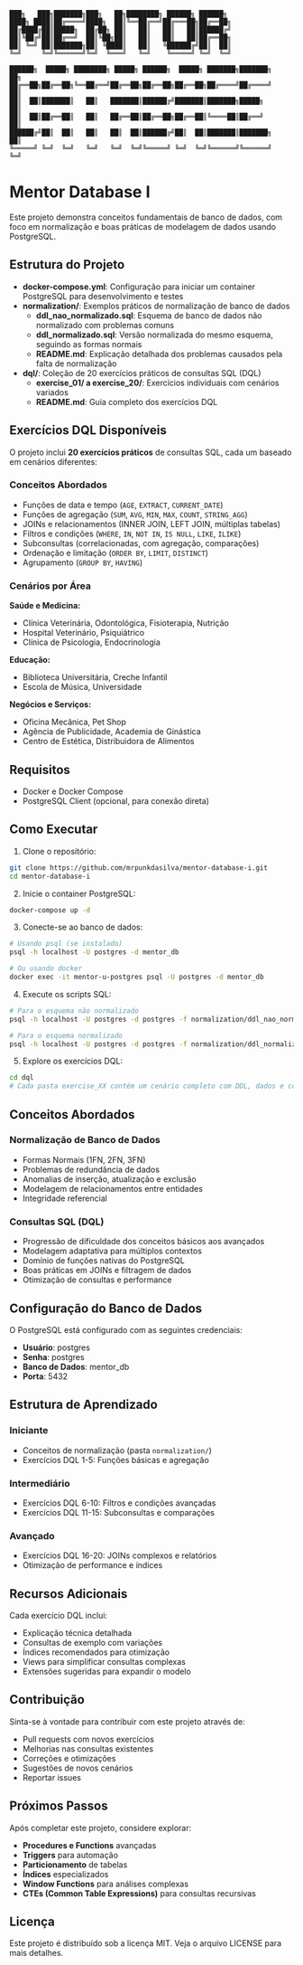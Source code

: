 ```
███╗   ███╗███████╗███╗   ██╗████████╗ ██████╗ ██████╗ 
████╗ ████║██╔════╝████╗  ██║╚══██╔══╝██╔═══██╗██╔══██╗
██╔████╔██║█████╗  ██╔██╗ ██║   ██║   ██║   ██║██████╔╝
██║╚██╔╝██║██╔══╝  ██║╚██╗██║   ██║   ██║   ██║██╔══██╗
██║ ╚═╝ ██║███████╗██║ ╚████║   ██║   ╚██████╔╝██║  ██║
╚═╝     ╚═╝╚══════╝╚═╝  ╚═══╝   ╚═╝    ╚═════╝ ╚═╝  ╚═╝
                                                        
██████╗  █████╗ ████████╗ █████╗ ██████╗  █████╗ ███████╗███████╗    ██╗
██╔══██╗██╔══██╗╚══██╔══╝██╔══██╗██╔══██╗██╔══██╗██╔════╝██╔════╝    ██║
██║  ██║███████║   ██║   ███████║██████╔╝███████║███████╗█████╗      ██║
██║  ██║██╔══██║   ██║   ██╔══██║██╔══██╗██╔══██║╚════██║██╔══╝      ██║
██████╔╝██║  ██║   ██║   ██║  ██║██████╔╝██║  ██║███████║███████╗    ██║
╚═════╝ ╚═╝  ╚═╝   ╚═╝   ╚═╝  ╚═╝╚═════╝ ╚═╝  ╚═╝╚══════╝╚══════╝    ╚═╝
```

# Mentor Database I

Este projeto demonstra conceitos fundamentais de banco de dados, com foco em normalização e boas práticas de modelagem de dados usando PostgreSQL.

## Estrutura do Projeto

- **docker-compose.yml**: Configuração para iniciar um container PostgreSQL para desenvolvimento e testes
- **normalization/**: Exemplos práticos de normalização de banco de dados
  - **ddl_nao_normalizado.sql**: Esquema de banco de dados não normalizado com problemas comuns
  - **ddl_normalizado.sql**: Versão normalizada do mesmo esquema, seguindo as formas normais
  - **README.md**: Explicação detalhada dos problemas causados pela falta de normalização
- **dql/**: Coleção de 20 exercícios práticos de consultas SQL (DQL)
  - **exercise_01/ a exercise_20/**: Exercícios individuais com cenários variados
  - **README.md**: Guia completo dos exercícios DQL

## Exercícios DQL Disponíveis

O projeto inclui **20 exercícios práticos** de consultas SQL, cada um baseado em cenários diferentes:

### Conceitos Abordados
- Funções de data e tempo (`AGE`, `EXTRACT`, `CURRENT_DATE`)
- Funções de agregação (`SUM`, `AVG`, `MIN`, `MAX`, `COUNT`, `STRING_AGG`)
- JOINs e relacionamentos (INNER JOIN, LEFT JOIN, múltiplas tabelas)
- Filtros e condições (`WHERE`, `IN`, `NOT IN`, `IS NULL`, `LIKE`, `ILIKE`)
- Subconsultas (correlacionadas, com agregação, comparações)
- Ordenação e limitação (`ORDER BY`, `LIMIT`, `DISTINCT`)
- Agrupamento (`GROUP BY`, `HAVING`)

### Cenários por Área

**Saúde e Medicina:**
- Clínica Veterinária, Odontológica, Fisioterapia, Nutrição
- Hospital Veterinário, Psiquiátrico
- Clínica de Psicologia, Endocrinologia

**Educação:**
- Biblioteca Universitária, Creche Infantil
- Escola de Música, Universidade

**Negócios e Serviços:**
- Oficina Mecânica, Pet Shop
- Agência de Publicidade, Academia de Ginástica
- Centro de Estética, Distribuidora de Alimentos

## Requisitos

- Docker e Docker Compose
- PostgreSQL Client (opcional, para conexão direta)

## Como Executar

1. Clone o repositório:

```bash
git clone https://github.com/mrpunkdasilva/mentor-database-i.git
cd mentor-database-i
```

2. Inicie o container PostgreSQL:

```bash
docker-compose up -d
```

3. Conecte-se ao banco de dados:

```bash
# Usando psql (se instalado)
psql -h localhost -U postgres -d mentor_db

# Ou usando docker
docker exec -it mentor-u-postgres psql -U postgres -d mentor_db
```

4. Execute os scripts SQL:

```bash
# Para o esquema não normalizado
psql -h localhost -U postgres -d postgres -f normalization/ddl_nao_normalizado.sql

# Para o esquema normalizado
psql -h localhost -U postgres -d postgres -f normalization/ddl_normalizado.sql
```

5. Explore os exercícios DQL:

```bash
cd dql
# Cada pasta exercise_XX contém um cenário completo com DDL, dados e consultas
```

## Conceitos Abordados

### Normalização de Banco de Dados
- Formas Normais (1FN, 2FN, 3FN)
- Problemas de redundância de dados
- Anomalias de inserção, atualização e exclusão
- Modelagem de relacionamentos entre entidades
- Integridade referencial

### Consultas SQL (DQL)
- Progressão de dificuldade dos conceitos básicos aos avançados
- Modelagem adaptativa para múltiplos contextos
- Domínio de funções nativas do PostgreSQL
- Boas práticas em JOINs e filtragem de dados
- Otimização de consultas e performance

## Configuração do Banco de Dados

O PostgreSQL está configurado com as seguintes credenciais:
- **Usuário**: postgres
- **Senha**: postgres
- **Banco de Dados**: mentor_db
- **Porta**: 5432

## Estrutura de Aprendizado

### Iniciante
- Conceitos de normalização (pasta `normalization/`)
- Exercícios DQL 1-5: Funções básicas e agregação

### Intermediário
- Exercícios DQL 6-10: Filtros e condições avançadas
- Exercícios DQL 11-15: Subconsultas e comparações

### Avançado
- Exercícios DQL 16-20: JOINs complexos e relatórios
- Otimização de performance e índices

## Recursos Adicionais

Cada exercício DQL inclui:
- Explicação técnica detalhada
- Consultas de exemplo com variações
- Índices recomendados para otimização
- Views para simplificar consultas complexas
- Extensões sugeridas para expandir o modelo

## Contribuição

Sinta-se à vontade para contribuir com este projeto através de:
- Pull requests com novos exercícios
- Melhorias nas consultas existentes
- Correções e otimizações
- Sugestões de novos cenários
- Reportar issues

## Próximos Passos

Após completar este projeto, considere explorar:
- **Procedures e Functions** avançadas
- **Triggers** para automação
- **Particionamento** de tabelas
- **Índices** especializados
- **Window Functions** para análises complexas
- **CTEs (Common Table Expressions)** para consultas recursivas

## Licença

Este projeto é distribuído sob a licença MIT. Veja o arquivo LICENSE para mais detalhes.